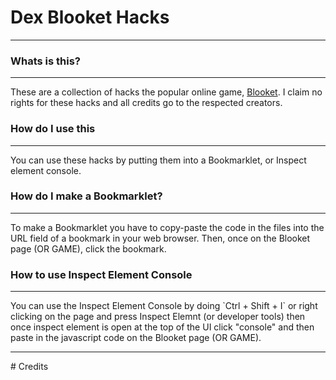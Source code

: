# Dex Blooket Hacks
<hr>
<h3>Whats is this?</h3>
<hr>
These are a collection of hacks the popular online game, <a href="https://blooket.com">Blooket</a>. I claim no rights for these hacks and all credits go to the respected creators.
<h3>How do I use this</h3>
<hr>
You can use these hacks by putting them into a Bookmarklet, or Inspect element console.
<h3>How do I make a Bookmarklet?</h3>
<hr>
To make a Bookmarklet you have to copy-paste the code in the files into the URL field of a bookmark in your web browser. Then, once on the Blooket page (OR GAME), click the bookmark.
<h3>How to use Inspect Element Console</h3>
<hr>
You can use the Inspect Element Console by doing `Ctrl + Shift + I` or right clicking on the page and press Inspect Elemnt (or developer tools) then once inspect element is open at the top of the UI click "console" and then paste in the javascript code on the Blooket page (OR GAME).
<hr>
# Credits
